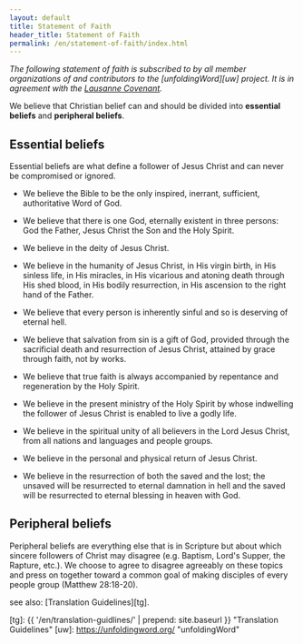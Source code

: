 ```yaml
---
layout: default
title: Statement of Faith
header_title: Statement of Faith
permalink: /en/statement-of-faith/index.html
---
```


*The following statement of faith is subscribed to by all member organizations of and contributors to the [unfoldingWord][uw] project. It is in agreement with the [Lausanne Covenant][lc].*

We believe that Christian belief can and should be divided into **essential beliefs** and **peripheral beliefs**.

## Essential beliefs

Essential beliefs are what define a follower of Jesus Christ and can never be compromised or ignored.

* We believe the Bible to be the only inspired, inerrant, sufficient, authoritative Word of God.

* We believe that there is one God, eternally existent in three persons: God the Father, Jesus Christ the Son and the Holy Spirit.

* We believe in the deity of Jesus Christ.

* We believe in the humanity of Jesus Christ, in His virgin birth, in His sinless life, in His miracles, in His vicarious and atoning death through His shed blood, in His bodily resurrection, in His ascension to the right hand of the Father.

* We believe that every person is inherently sinful and so is deserving of eternal hell.

* We believe that salvation from sin is a gift of God, provided through the sacrificial death and resurrection of Jesus Christ, attained by grace through faith, not by works.

* We believe that true faith is always accompanied by repentance and regeneration by the Holy Spirit.

* We believe in the present ministry of the Holy Spirit by whose indwelling the follower of Jesus Christ is enabled to live a godly life.

* We believe in the spiritual unity of all believers in the Lord Jesus Christ, from all nations and languages and people groups.

* We believe in the personal and physical return of Jesus Christ.

* We believe in the resurrection of both the saved and the lost; the unsaved will be resurrected to eternal damnation in hell and the saved will be resurrected to eternal blessing in heaven with God.

## Peripheral beliefs

Peripheral beliefs are everything else that is in Scripture but about which sincere followers of Christ may disagree (e.g. Baptism, Lord's Supper, the Rapture, etc.). We choose to agree to disagree agreeably on these topics and press on together toward a common goal of making disciples of every people group (Matthew 28:18-20).

see also: [Translation Guidelines][tg].

[lc]: http://www.lausanne.org/en/documents/lausanne-covenant.html "Lausanne Covenant"
[tg]: {{ '/en/translation-guidlines/' | prepend: site.baseurl }} "Translation Guidelines"
[uw]: https://unfoldingword.org/ "unfoldingWord"
